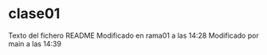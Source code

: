 # clase01

Texto del fichero README
Modificado en rama01 a las 14:28
Modificado por main a las 14:39
